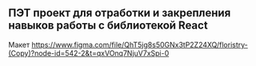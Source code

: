 ## ПЭТ проект для отработки и закрепления навыков работы с библиотекой React

Макет https://www.figma.com/file/QhT5jg8s50GNx3tP2Z24XQ/floristry-(Copy)?node-id=542-2&t=qxVOnq7NjuV7xSpi-0
